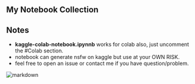 ## My Notebook Collection

## Notes
  - <b>kaggle-colab-notebook.ipynnb</b> works for colab also, just uncomment the #Colab section.
  - notebook can generate nsfw on kaggle but use at your OWN RISK.
  - feel free to open an issue or contact me if you have question/problem.
  

 
![markdown](https://github.com/DEX-1101/sd-webui-sagemaker/blob/main/markdown.png)
 



